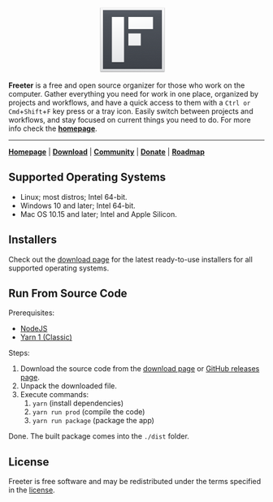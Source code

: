 <p align="center"><img src="https://raw.githubusercontent.com/FreeterApp/Freeter/master/resources/linux/freeter-icons/256x256.png" style="margin-right: 16px; width: 128px; height: 128px"/></p>

**Freeter** is a free and open source organizer for those who work on the computer. Gather everything you need for work in one place, organized by projects and workflows, and have a quick access to them with a `Ctrl or Cmd`+`Shift`+`F` key press or a tray icon. Easily switch between projects and workflows, and stay focused on current things you need to do. For more info check the [**homepage**][home].

---

[**Homepage**][home] | [**Download**][download] | [**Community**][community] | [**Donate**][donate] | [**Roadmap**][roadmap]

## Supported Operating Systems

- Linux; most distros; Intel 64-bit.
- Windows 10 and later; Intel 64-bit.
- Mac OS 10.15 and later; Intel and Apple Silicon.

## Installers

Check out the [download page][download] for the latest ready-to-use installers for all supported operating systems.

## Run From Source Code

Prerequisites:
- [NodeJS](https://nodejs.org/en)
- [Yarn 1 (Classic)](https://classic.yarnpkg.com/lang/en/)

Steps:
1. Download the source code from the [download page][download] or [GitHub releases page](https://github.com/FreeterApp/Freeter/releases).
2. Unpack the downloaded file.
3. Execute commands:
    1. `yarn` (install dependencies)
    2. `yarn run prod` (compile the code)
    3. `yarn run package` (package the app)

Done. The built package comes into the `./dist` folder.

## License

Freeter is free software and may be redistributed under the terms specified in the [license].

[home]: https://freeter.io/
[download]: https://freeter.io/download
[community]: https://community.freeter.io/
[donate]: https://freeter.io/sponsor
[roadmap]: https://community.freeter.io/topic/2/planned-features
[license]: https://github.com/FreeterApp/Freeter/blob/master/COPYING
